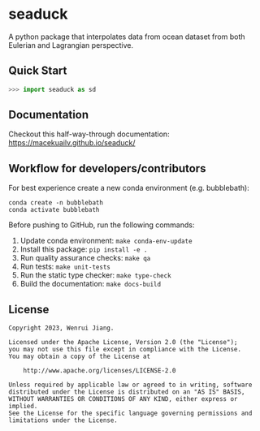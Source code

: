 # seaduck

A python package that interpolates data from ocean dataset from both Eulerian and Lagrangian perspective.

## Quick Start

```python
>>> import seaduck as sd

```

## Documentation

Checkout this half-way-through documentation:
https://macekuailv.github.io/seaduck/

## Workflow for developers/contributors

For best experience create a new conda environment (e.g. bubblebath):

```
conda create -n bubblebath
conda activate bubblebath
```

Before pushing to GitHub, run the following commands:

1. Update conda environment: `make conda-env-update`
1. Install this package: `pip install -e .`
1. Run quality assurance checks: `make qa`
1. Run tests: `make unit-tests`
1. Run the static type checker: `make type-check`
1. Build the documentation: `make docs-build`

## License

```
Copyright 2023, Wenrui Jiang.

Licensed under the Apache License, Version 2.0 (the "License");
you may not use this file except in compliance with the License.
You may obtain a copy of the License at

    http://www.apache.org/licenses/LICENSE-2.0

Unless required by applicable law or agreed to in writing, software
distributed under the License is distributed on an "AS IS" BASIS,
WITHOUT WARRANTIES OR CONDITIONS OF ANY KIND, either express or implied.
See the License for the specific language governing permissions and
limitations under the License.
```

